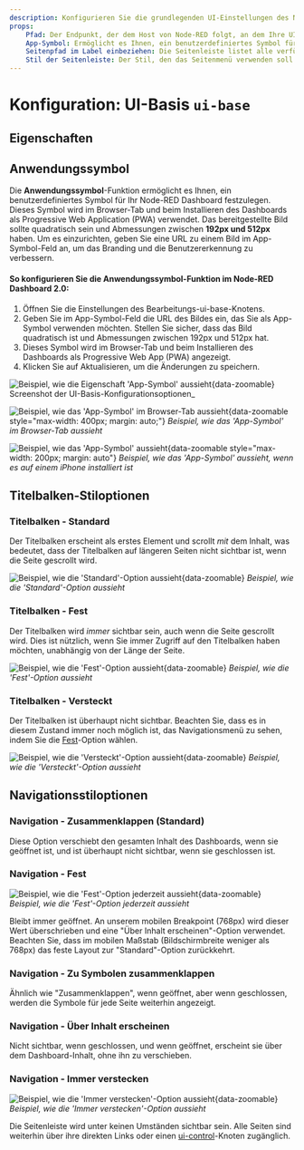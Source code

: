 ```yaml
---
description: Konfigurieren Sie die grundlegenden UI-Einstellungen des Node-RED Dashboards 2.0, um die Dashboard-Umgebung an Ihre Bedürfnisse anzupassen.
props:
    Pfad: Der Endpunkt, der dem Host von Node-RED folgt, an dem Ihre UI zugänglich sein wird
    App-Symbol: Ermöglicht es Ihnen, ein benutzerdefiniertes Symbol für Ihre Anwendung festzulegen. Geben Sie die URL zum App-Symbol an, das als App-Symbol und im Browser-Tab angezeigt wird.
    Seitenpfad im Label einbeziehen: Die Seitenleiste listet alle verfügbaren Seiten für das Dashboard auf. Standardmäßig wird nur der Seitenname angezeigt, aber diese Option ermöglicht es Ihnen, auch den Pfad der Seite anzuzeigen.
    Stil der Seitenleiste: Der Stil, den das Seitenmenü verwenden soll (Standard, fest, Symbol, temporär, keine)
---
```


<script setup>
    import AddedIn from '../../../components/AddedIn.vue';
    import SideBySideImages from '../../../components/SideBySideImages.vue';
</script>

# Konfiguration: UI-Basis `ui-base`

## Eigenschaften

<PropsTable :hide-dynamic="true"/>

## Anwendungssymbol <AddedIn version="1.18.0" />

Die **Anwendungssymbol**-Funktion ermöglicht es Ihnen, ein benutzerdefiniertes Symbol für Ihr Node-RED Dashboard festzulegen. Dieses Symbol wird im Browser-Tab und beim Installieren des Dashboards als Progressive Web Application (PWA) verwendet. Das bereitgestellte Bild sollte quadratisch sein und Abmessungen zwischen **192px und 512px** haben. Um es einzurichten, geben Sie eine URL zu einem Bild im App-Symbol-Feld an, um das Branding und die Benutzererkennung zu verbessern.

#### So konfigurieren Sie die Anwendungssymbol-Funktion im Node-RED Dashboard 2.0:

1. Öffnen Sie die Einstellungen des Bearbeitungs-ui-base-Knotens.
2. Geben Sie im App-Symbol-Feld die URL des Bildes ein, das Sie als App-Symbol verwenden möchten. Stellen Sie sicher, dass das Bild quadratisch ist und Abmessungen zwischen 192px und 512px hat.
3. Dieses Symbol wird im Browser-Tab und beim Installieren des Dashboards als Progressive Web App (PWA) angezeigt.
4. Klicken Sie auf Aktualisieren, um die Änderungen zu speichern.

![Beispiel, wie die Eigenschaft 'App-Symbol' aussieht](/images/node-examples/ui-base-app-icon.png "Beispiel, wie die Eigenschaft 'App-Symbol' aussieht"){data-zoomable}
Screenshot der UI-Basis-Konfigurationsoptionen_

![Beispiel, wie das 'App-Symbol' im Browser-Tab aussieht](/images/node-examples/ui-base-app-icon-favicon.png "Beispiel, wie das 'App-Symbol' im Browser-Tab aussieht"){data-zoomable style="max-width: 400px; margin: auto;"}
_Beispiel, wie das 'App-Symbol' im Browser-Tab aussieht_

![Beispiel, wie das 'App-Symbol' aussieht](/images/node-examples/ui-base-app-icon-launcher.png "Beispiel, wie das 'App-Symbol' aussieht"){data-zoomable style="max-width: 200px; margin: auto"}
_Beispiel, wie das 'App-Symbol' aussieht, wenn es auf einem iPhone installiert ist_

## Titelbalken-Stiloptionen <AddedIn version="1.10.0" />

### Titelbalken - Standard

Der Titelbalken erscheint als erstes Element und scrollt _mit_ dem Inhalt, was bedeutet, dass der Titelbalken auf längeren Seiten nicht sichtbar ist, wenn die Seite gescrollt wird.

![Beispiel, wie die 'Standard'-Option aussieht](/images/node-examples/ui-base-appbar-default.png "Beispiel, wie die 'Standard'-Option aussieht"){data-zoomable}
_Beispiel, wie die 'Standard'-Option aussieht_

### Titelbalken - Fest

Der Titelbalken wird _immer_ sichtbar sein, auch wenn die Seite gescrollt wird. Dies ist nützlich, wenn Sie immer Zugriff auf den Titelbalken haben möchten, unabhängig von der Länge der Seite.

![Beispiel, wie die 'Fest'-Option aussieht](/images/node-examples/ui-base-appbar-fixed.png "Beispiel, wie die 'Fest'-Option aussieht"){data-zoomable}
_Beispiel, wie die 'Fest'-Option aussieht_

### Titelbalken - Versteckt

Der Titelbalken ist überhaupt nicht sichtbar. Beachten Sie, dass es in diesem Zustand immer noch möglich ist, das Navigationsmenü zu sehen, indem Sie die [Fest](#fest)-Option wählen.

![Beispiel, wie die 'Versteckt'-Option aussieht](/images/node-examples/ui-base-appbar-hidden.png "Beispiel, wie die 'Versteckt'-Option aussieht"){data-zoomable}
_Beispiel, wie die 'Versteckt'-Option aussieht_

## Navigationsstiloptionen <AddedIn version="1.2.0" />

### Navigation - Zusammenklappen (Standard)

<SideBySideImages
    caption="Beispiel, wie die 'Zusammenklappen'-Option aussieht, wenn sie geöffnet (links) und geschlossen (rechts) ist."
    left="/images/node-examples/ui-base-layout-default-open.png"
    right="/images/node-examples/ui-base-layout-sidebar-closed.png"
/>

Diese Option verschiebt den gesamten Inhalt des Dashboards, wenn sie geöffnet ist, und ist überhaupt nicht sichtbar, wenn sie geschlossen ist.

### Navigation - Fest

![Beispiel, wie die 'Fest'-Option jederzeit aussieht](/images/node-examples/ui-base-layout-fixed.png "Beispiel, wie die 'Fest'-Option jederzeit aussieht"){data-zoomable}
_Beispiel, wie die 'Fest'-Option jederzeit aussieht_

Bleibt immer geöffnet. An unserem mobilen Breakpoint (768px) wird dieser Wert überschrieben und eine "Über Inhalt erscheinen"-Option verwendet. Beachten Sie, dass im mobilen Maßstab (Bildschirmbreite weniger als 768px) das feste Layout zur "Standard"-Option zurückkehrt.

### Navigation - Zu Symbolen zusammenklappen

Ähnlich wie "Zusammenklappen", wenn geöffnet, aber wenn geschlossen, werden die Symbole für jede Seite weiterhin angezeigt.

<SideBySideImages
    caption="Beispiel, wie die 'Zusammenklappen'-Option aussieht, wenn sie geöffnet (links) und geschlossen (rechts) ist."
    left="/images/node-examples/ui-base-layout-default-open.png"
    right="/images/node-examples/ui-base-layout-icon-closed.png"
/>

### Navigation - Über Inhalt erscheinen

<SideBySideImages
    caption="Beispiel, wie die 'Zusammenklappen'-Option aussieht, wenn sie geöffnet (links) und geschlossen (rechts) ist."
    left="/images/node-examples/ui-base-layout-over-open.png"
    right="/images/node-examples/ui-base-layout-sidebar-closed.png"
/>

Nicht sichtbar, wenn geschlossen, und wenn geöffnet, erscheint sie über dem Dashboard-Inhalt, ohne ihn zu verschieben.

### Navigation - Immer verstecken

![Beispiel, wie die 'Immer verstecken'-Option aussieht](/images/node-examples/ui-base-layout-hide.png "Beispiel, wie die 'Immer verstecken'-Option aussieht"){data-zoomable}
_Beispiel, wie die 'Immer verstecken'-Option aussieht_

Die Seitenleiste wird unter keinen Umständen sichtbar sein. Alle Seiten sind weiterhin über ihre direkten Links oder einen [ui-control](../widgets/ui-control.md)-Knoten zugänglich.